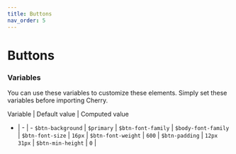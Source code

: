 ```yaml
---
title: Buttons
nav_order: 5
---
```


# Buttons

### Variables

You can use these variables to customize these elements. Simply set these variables before importing Cherry.

Variable | Default value | Computed value
- | - | -
`$btn-background`  | `$primary` |
`$btn-font-family`  | `$body-font-family` |
`$btn-font-size`  | `16px` |
`$btn-font-weight`  | `600` |
`$btn-padding`  | `12px 31px` |
`$btn-min-height`  | `0` |

